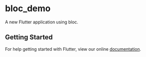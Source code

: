 # bloc_demo

A new Flutter application using bloc.

## Getting Started

For help getting started with Flutter, view our online
[documentation](https://flutter.io/).
